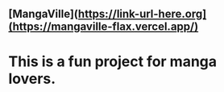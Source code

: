 ## [MangaVille](https://link-url-here.org](https://mangaville-flax.vercel.app/)
# This is a fun project for manga lovers.
